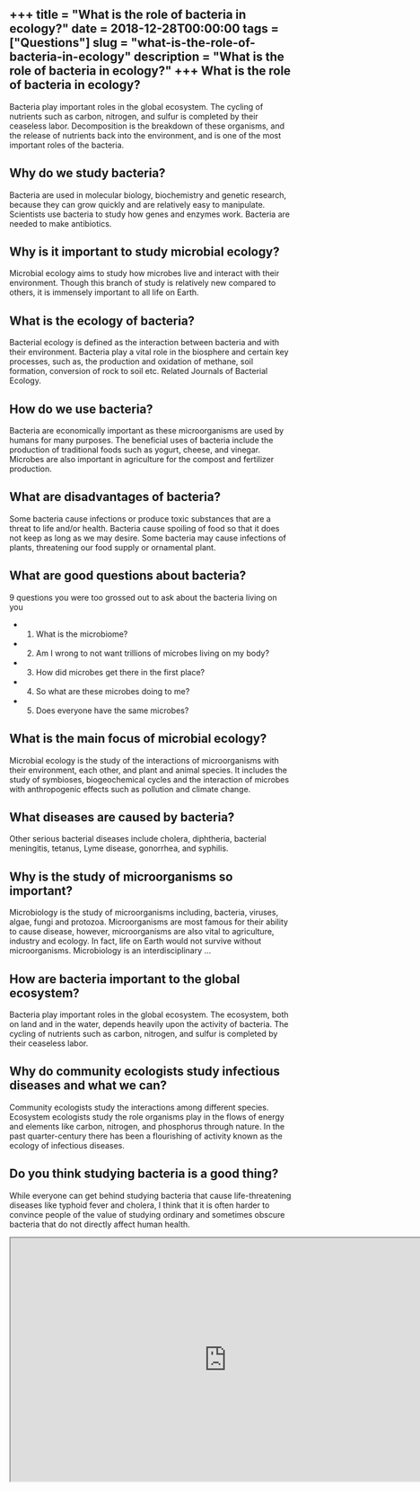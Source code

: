 +++
title = "What is the role of bacteria in ecology?"
date = 2018-12-28T00:00:00
tags = ["Questions"]
slug = "what-is-the-role-of-bacteria-in-ecology"
description = "What is the role of bacteria in ecology?"
+++
What is the role of bacteria in ecology?
----------------------------------------

Bacteria play important roles in the global ecosystem. The cycling of nutrients such as carbon, nitrogen, and sulfur is completed by their ceaseless labor. Decomposition is the breakdown of these organisms, and the release of nutrients back into the environment, and is one of the most important roles of the bacteria.

Why do we study bacteria?
-------------------------

Bacteria are used in molecular biology, biochemistry and genetic research, because they can grow quickly and are relatively easy to manipulate. Scientists use bacteria to study how genes and enzymes work. Bacteria are needed to make antibiotics.

Why is it important to study microbial ecology?
-----------------------------------------------

Microbial ecology aims to study how microbes live and interact with their environment. Though this branch of study is relatively new compared to others, it is immensely important to all life on Earth.

What is the ecology of bacteria?
--------------------------------

Bacterial ecology is defined as the interaction between bacteria and with their environment. Bacteria play a vital role in the biosphere and certain key processes, such as, the production and oxidation of methane, soil formation, conversion of rock to soil etc. Related Journals of Bacterial Ecology.

How do we use bacteria?
-----------------------

Bacteria are economically important as these microorganisms are used by humans for many purposes. The beneficial uses of bacteria include the production of traditional foods such as yogurt, cheese, and vinegar. Microbes are also important in agriculture for the compost and fertilizer production.

What are disadvantages of bacteria?
-----------------------------------

Some bacteria cause infections or produce toxic substances that are a threat to life and/or health. Bacteria cause spoiling of food so that it does not keep as long as we may desire. Some bacteria may cause infections of plants, threatening our food supply or ornamental plant.

What are good questions about bacteria?
---------------------------------------

9 questions you were too grossed out to ask about the bacteria living on you

- 1) What is the microbiome?
- 2) Am I wrong to not want trillions of microbes living on my body?
- 3) How did microbes get there in the first place?
- 4) So what are these microbes doing to me?
- 5) Does everyone have the same microbes?

What is the main focus of microbial ecology?
--------------------------------------------

Microbial ecology is the study of the interactions of microorganisms with their environment, each other, and plant and animal species. It includes the study of symbioses, biogeochemical cycles and the interaction of microbes with anthropogenic effects such as pollution and climate change.

What diseases are caused by bacteria?
-------------------------------------

Other serious bacterial diseases include cholera, diphtheria, bacterial meningitis, tetanus, Lyme disease, gonorrhea, and syphilis.

Why is the study of microorganisms so important?
------------------------------------------------

Microbiology is the study of microorganisms including, bacteria, viruses, algae, fungi and protozoa. Microorganisms are most famous for their ability to cause disease, however, microorganisms are also vital to agriculture, industry and ecology. In fact, life on Earth would not survive without microorganisms. Microbiology is an interdisciplinary …

How are bacteria important to the global ecosystem?
---------------------------------------------------

Bacteria play important roles in the global ecosystem. The ecosystem, both on land and in the water, depends heavily upon the activity of bacteria. The cycling of nutrients such as carbon, nitrogen, and sulfur is completed by their ceaseless labor.

Why do community ecologists study infectious diseases and what we can?
----------------------------------------------------------------------

Community ecologists study the interactions among different species. Ecosystem ecologists study the role organisms play in the flows of energy and elements like carbon, nitrogen, and phosphorus through nature. In the past quarter-century there has been a flourishing of activity known as the ecology of infectious diseases.

Do you think studying bacteria is a good thing?
-----------------------------------------------

While everyone can get behind studying bacteria that cause life-threatening diseases like typhoid fever and cholera, I think that it is often harder to convince people of the value of studying ordinary and sometimes obscure bacteria that do not directly affect human health.

<iframe allow="accelerometer; autoplay; clipboard-write; encrypted-media; gyroscope; picture-in-picture" allowfullscreen="" class="__youtube_prefs__  epyt-is-override  no-lazyload" data-no-lazy="1" data-origheight="433" data-origwidth="770" data-skipgform_ajax_framebjll="" height="433" id="_ytid_50051" loading="lazy" src="https://www.youtube.com/embed/S6T9JAeWCxo?enablejsapi=1&autoplay=0&cc_load_policy=0&cc_lang_pref=&iv_load_policy=1&loop=0&modestbranding=0&rel=1&fs=1&playsinline=0&autohide=2&theme=dark&color=red&controls=1&" title="YouTube player" width="770"></iframe>